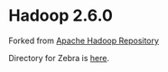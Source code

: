 # Hadoop 2.6.0

Forked from [Apache Hadoop Repository](https://github.com/apache/hadoop)


Directory for Zebra is [here](https://github.com/gmendonca/zebra/tree/master/Hadoop/hadoop-yarn-project/hadoop-yarn/hadoop-yarn-server/hadoop-yarn-server-resourcemanager/src/main/java/org/apache/hadoop/yarn/server/resourcemanager/scheduler/zebra).
